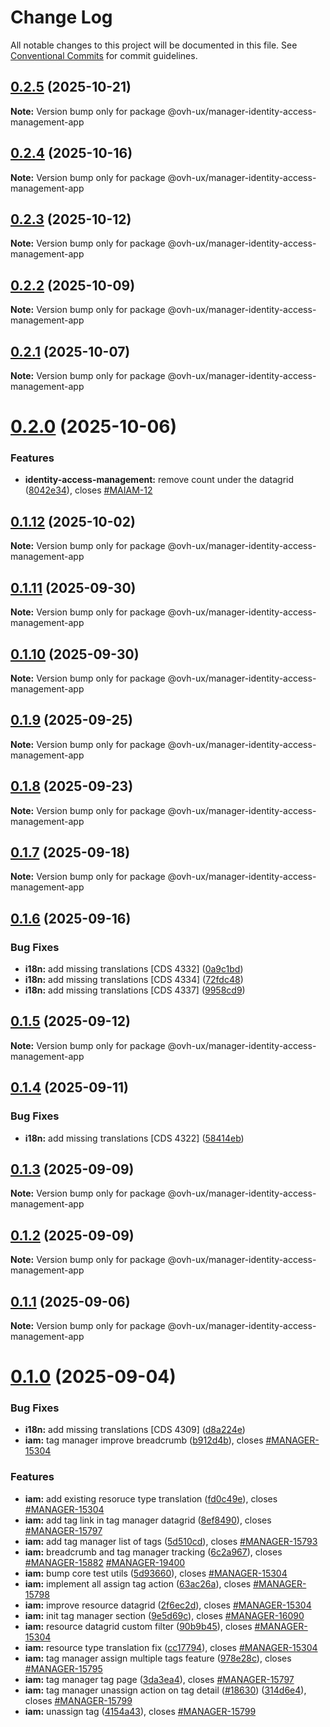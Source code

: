 # Change Log

All notable changes to this project will be documented in this file.
See [Conventional Commits](https://conventionalcommits.org) for commit guidelines.

## [0.2.5](https://github.com/ovh/manager/compare/@ovh-ux/manager-identity-access-management-app@0.2.4...@ovh-ux/manager-identity-access-management-app@0.2.5) (2025-10-21)

**Note:** Version bump only for package @ovh-ux/manager-identity-access-management-app





## [0.2.4](https://github.com/ovh/manager/compare/@ovh-ux/manager-identity-access-management-app@0.2.3...@ovh-ux/manager-identity-access-management-app@0.2.4) (2025-10-16)

**Note:** Version bump only for package @ovh-ux/manager-identity-access-management-app





## [0.2.3](https://github.com/ovh/manager/compare/@ovh-ux/manager-identity-access-management-app@0.2.2...@ovh-ux/manager-identity-access-management-app@0.2.3) (2025-10-12)

**Note:** Version bump only for package @ovh-ux/manager-identity-access-management-app





## [0.2.2](https://github.com/ovh/manager/compare/@ovh-ux/manager-identity-access-management-app@0.2.1...@ovh-ux/manager-identity-access-management-app@0.2.2) (2025-10-09)

**Note:** Version bump only for package @ovh-ux/manager-identity-access-management-app





## [0.2.1](https://github.com/ovh/manager/compare/@ovh-ux/manager-identity-access-management-app@0.2.0...@ovh-ux/manager-identity-access-management-app@0.2.1) (2025-10-07)

**Note:** Version bump only for package @ovh-ux/manager-identity-access-management-app





# [0.2.0](https://github.com/ovh/manager/compare/@ovh-ux/manager-identity-access-management-app@0.1.12...@ovh-ux/manager-identity-access-management-app@0.2.0) (2025-10-06)


### Features

* **identity-access-management:** remove count under the datagrid ([8042e34](https://github.com/ovh/manager/commit/8042e3475e8c96dc43cbaa3812bcd8df2cc68ba5)), closes [#MAIAM-12](https://github.com/ovh/manager/issues/MAIAM-12)





## [0.1.12](https://github.com/ovh/manager/compare/@ovh-ux/manager-identity-access-management-app@0.1.11...@ovh-ux/manager-identity-access-management-app@0.1.12) (2025-10-02)

**Note:** Version bump only for package @ovh-ux/manager-identity-access-management-app





## [0.1.11](https://github.com/ovh/manager/compare/@ovh-ux/manager-identity-access-management-app@0.1.10...@ovh-ux/manager-identity-access-management-app@0.1.11) (2025-09-30)

**Note:** Version bump only for package @ovh-ux/manager-identity-access-management-app





## [0.1.10](https://github.com/ovh/manager/compare/@ovh-ux/manager-identity-access-management-app@0.1.9...@ovh-ux/manager-identity-access-management-app@0.1.10) (2025-09-30)

**Note:** Version bump only for package @ovh-ux/manager-identity-access-management-app





## [0.1.9](https://github.com/ovh/manager/compare/@ovh-ux/manager-identity-access-management-app@0.1.8...@ovh-ux/manager-identity-access-management-app@0.1.9) (2025-09-25)

**Note:** Version bump only for package @ovh-ux/manager-identity-access-management-app





## [0.1.8](https://github.com/ovh/manager/compare/@ovh-ux/manager-identity-access-management-app@0.1.7...@ovh-ux/manager-identity-access-management-app@0.1.8) (2025-09-23)

**Note:** Version bump only for package @ovh-ux/manager-identity-access-management-app





## [0.1.7](https://github.com/ovh/manager/compare/@ovh-ux/manager-identity-access-management-app@0.1.6...@ovh-ux/manager-identity-access-management-app@0.1.7) (2025-09-18)

**Note:** Version bump only for package @ovh-ux/manager-identity-access-management-app





## [0.1.6](https://github.com/ovh/manager/compare/@ovh-ux/manager-identity-access-management-app@0.1.5...@ovh-ux/manager-identity-access-management-app@0.1.6) (2025-09-16)


### Bug Fixes

* **i18n:** add missing translations [CDS 4332] ([0a9c1bd](https://github.com/ovh/manager/commit/0a9c1bd9c0fd2e7d62bf199e2ac24c34876c0ed3))
* **i18n:** add missing translations [CDS 4334] ([72fdc48](https://github.com/ovh/manager/commit/72fdc488c20ae4f6e13d1eeddaba54c0753e6040))
* **i18n:** add missing translations [CDS 4337] ([9958cd9](https://github.com/ovh/manager/commit/9958cd95bb1e99068f2a59d5f621b4e9dbab1096))





## [0.1.5](https://github.com/ovh/manager/compare/@ovh-ux/manager-identity-access-management-app@0.1.4...@ovh-ux/manager-identity-access-management-app@0.1.5) (2025-09-12)

**Note:** Version bump only for package @ovh-ux/manager-identity-access-management-app





## [0.1.4](https://github.com/ovh/manager/compare/@ovh-ux/manager-identity-access-management-app@0.1.3...@ovh-ux/manager-identity-access-management-app@0.1.4) (2025-09-11)


### Bug Fixes

* **i18n:** add missing translations [CDS 4322] ([58414eb](https://github.com/ovh/manager/commit/58414eb3f25845b473e4cf23c23c33f2f0d2e423))





## [0.1.3](https://github.com/ovh/manager/compare/@ovh-ux/manager-identity-access-management-app@0.1.2...@ovh-ux/manager-identity-access-management-app@0.1.3) (2025-09-09)

**Note:** Version bump only for package @ovh-ux/manager-identity-access-management-app





## [0.1.2](https://github.com/ovh/manager/compare/@ovh-ux/manager-identity-access-management-app@0.1.1...@ovh-ux/manager-identity-access-management-app@0.1.2) (2025-09-09)

**Note:** Version bump only for package @ovh-ux/manager-identity-access-management-app





## [0.1.1](https://github.com/ovh/manager/compare/@ovh-ux/manager-identity-access-management-app@0.1.0...@ovh-ux/manager-identity-access-management-app@0.1.1) (2025-09-06)

**Note:** Version bump only for package @ovh-ux/manager-identity-access-management-app





# [0.1.0](https://github.com/ovh/manager/compare/@ovh-ux/manager-identity-access-management-app@0.0.0...@ovh-ux/manager-identity-access-management-app@0.1.0) (2025-09-04)


### Bug Fixes

* **i18n:** add missing translations [CDS 4309] ([d8a224e](https://github.com/ovh/manager/commit/d8a224e93a49fe10f1a51dbdce05fe8fe7ab9323))
* **iam:** tag manager improve breadcrumb ([b912d4b](https://github.com/ovh/manager/commit/b912d4be844522d5db64ca326a4a73cfd3128856)), closes [#MANAGER-15304](https://github.com/ovh/manager/issues/MANAGER-15304)


### Features

* **iam:** add existing resoruce type translation ([fd0c49e](https://github.com/ovh/manager/commit/fd0c49eb3625fbd144787dfb8a492f71773ca5dc)), closes [#MANAGER-15304](https://github.com/ovh/manager/issues/MANAGER-15304)
* **iam:** add tag link in tag manager datagrid ([8ef8490](https://github.com/ovh/manager/commit/8ef84902d36a98363f2dbc3fd07e0a1dc26e5fca)), closes [#MANAGER-15797](https://github.com/ovh/manager/issues/MANAGER-15797)
* **iam:** add tag manager list of tags ([5d510cd](https://github.com/ovh/manager/commit/5d510cd15dc52207a8b4dd761c8fb0a220eb3384)), closes [#MANAGER-15793](https://github.com/ovh/manager/issues/MANAGER-15793)
* **iam:** breadcrumb and tag manager tracking ([6c2a967](https://github.com/ovh/manager/commit/6c2a967b4e637f280608b8bd2c83c9357f63229c)), closes [#MANAGER-15882](https://github.com/ovh/manager/issues/MANAGER-15882) [#MANAGER-19400](https://github.com/ovh/manager/issues/MANAGER-19400)
* **iam:** bump core test utils ([5d93660](https://github.com/ovh/manager/commit/5d9366077f8c03bec413b6b094ec14f4ac4a76f3)), closes [#MANAGER-15304](https://github.com/ovh/manager/issues/MANAGER-15304)
* **iam:** implement all assign tag action ([63ac26a](https://github.com/ovh/manager/commit/63ac26a709e898e235ae54b655c676ee131497e7)), closes [#MANAGER-15798](https://github.com/ovh/manager/issues/MANAGER-15798)
* **iam:** improve resource datagrid ([2f6ec2d](https://github.com/ovh/manager/commit/2f6ec2df1e7d4ff7c1ac984d3a9fd6c89fbfec4e)), closes [#MANAGER-15304](https://github.com/ovh/manager/issues/MANAGER-15304)
* **iam:** init tag manager section ([9e5d69c](https://github.com/ovh/manager/commit/9e5d69cbb970693586b232b322096bf5197e8a91)), closes [#MANAGER-16090](https://github.com/ovh/manager/issues/MANAGER-16090)
* **iam:** resource datagrid custom filter ([90b9b45](https://github.com/ovh/manager/commit/90b9b45c9c37983a0f5bd71cd8facc12152bcc11)), closes [#MANAGER-15304](https://github.com/ovh/manager/issues/MANAGER-15304)
* **iam:** resource type translation fix ([cc17794](https://github.com/ovh/manager/commit/cc17794e52ed71a1d84b9547b531f46293f26ba3)), closes [#MANAGER-15304](https://github.com/ovh/manager/issues/MANAGER-15304)
* **iam:** tag manager assign multiple tags feature ([978e28c](https://github.com/ovh/manager/commit/978e28cff571a62f898312375f5691e1e3eb15c8)), closes [#MANAGER-15795](https://github.com/ovh/manager/issues/MANAGER-15795)
* **iam:** tag manager tag page ([3da3ea4](https://github.com/ovh/manager/commit/3da3ea4854aade76542c92339a7de84541d1dfd5)), closes [#MANAGER-15797](https://github.com/ovh/manager/issues/MANAGER-15797)
* **iam:** tag manager unassign action on tag detail ([#18630](https://github.com/ovh/manager/issues/18630)) ([314d6e4](https://github.com/ovh/manager/commit/314d6e4f8b9e4511612b26c9ef114759a61d8244)), closes [#MANAGER-15799](https://github.com/ovh/manager/issues/MANAGER-15799)
* **iam:** unassign tag ([4154a43](https://github.com/ovh/manager/commit/4154a4308859697ea4a1e493451a4d24f91d50de)), closes [#MANAGER-15799](https://github.com/ovh/manager/issues/MANAGER-15799)
